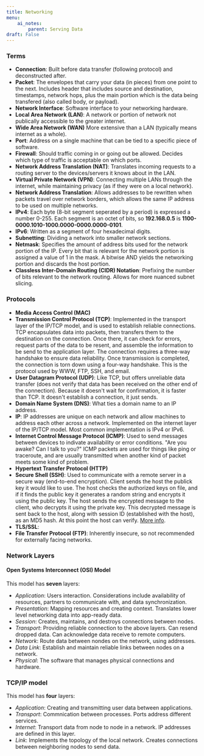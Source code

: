 ```yaml
---
title: Networking
menu: 
    ai_notes:
        parent: Serving Data
draft: False
---
```

### Terms

* **Connection**: Built before data transfer (following protocol) and deconstructed after.
* **Packet**: The envelopes that carry your data (in pieces) from one point to the next. Includes 
header that includes source and destination, timestamps, network hops, plus the main portion which
is the data being transfered (also called body, or payload). 
* **Network Interface**: Software interface to your networking hardware. 
* **Local Area Network (LAN)**: A network or portion of network not publically accessible 
to the greater internet. 
* **Wide Area Network (WAN)** More extensive than a LAN (typically means internet as a whole). 
* **Port**: Address on a single machine that can be tied to a specific piece of software.
* **Firewall**: Should traffic coming in or going out be allowed. Decides which type of traffic
is acceptable on which ports. 
* **Network Address Translation (NAT)**: Translates incoming requests to a routing server
to the devices/servers it knows about in the LAN.
* **Virtual Private Network (VPN)**: Connecting multiple LANs through the internet, while
maintaining privacy (as if they were on a local network).
* **Network Address Translation**: Allows addresses to be rewritten when packets 
travel over network borders, which allows the same IP address to be used on multiple networks.
* **IPv4**: Each byte (8-bit segment seperated by a period) is expressed a number 0-255.
Each segment is an octet of bits, so **192.168.0.5** is **1100-0000.1010-1000.0000-0000.0000-0101**.
* **IPv6**: Written as a segment of four hexadecimal digits.
* **Subnetting**: Dividing a network into smaller network sections.
* **Netmask**: Specifies the amount of address bits used for the network portion of the IP. Every
bit that is relevant for the network portion is assigned a value of 1 in the mask. A bitwise
AND yields the networking portion and discards the host portion.
* **Classless Inter-Domain Routing (CIDR) Notation**: Prefixing the number of bits relevant
to the network routing. Allows for more nuanced subnet slicing.

### Protocols
* **Media Access Control (MAC)**
* **Transmission Control Protocol (TCP)**: Implemented in the transport layer of the
IP/TCP model, and is used to establish reliable connections. TCP encapsulates data 
into packets, then transfers them to the destination on the connection. Once there,
it can check for errors, request parts of the data to be resent, and assemble the 
information to be send to the application layer. The connection requires a three-way
handshake to ensure data reliability. Once transmission is completed, the connection 
is torn down using a four-way handshake. This is the protocol used by WWW, FTP, SSH,
and email.
* **User Datagram Protocol (UDP)**: Like TCP, but offers unreliable data transfer (does
not verify that data has been received on the other end of the connection). Because
it doesn't wait for confirmation, it is faster than TCP. It doesn't establish a connection,
it just sends.
* **Domain Name System (DNS)**: What ties a domain name to an IP address.
* **IP**: IP addresses are unique on each network and allow machines to address each
other across a network. Implemented on the internet layer of the IP/TCP model. Most
common implementation is IPv4 or IPv6. 
* **Internet Control Message Protocol (ICMP)**: Used to send messages between devices
to indivate availability or error conditions. "Are you awake? Can I talk to you?" 
ICMP packets are used for things like ping or traceroute, and are usually transmitted 
when another kind of packet meets some kind of problem.
* **Hypertext Transfer Protocol (HTTP)**
* **Secure Shell (SSH)**: Used to communicate with a remote server in a secure way
(end-to-end encryption). Client sends the host the publick key it would like to use. 
The host checks the authorized keys on file, and if it finds the public key it generates
a random string and encrypts it using the public key. The host sends the encrypted message 
to the client, who decrypts it using the private key. This decrypted message is sent back to the host,
along with session ID (established with the host), as an MD5 hash. At this point the host can verify.
[More info](https://www.digitalocean.com/community/tutorials/ssh-essentials-working-with-ssh-servers-clients-and-keys).
* **TLS/SSL**:
* **File Transfer Protocol (FTP)**: Inherently insecure, so not recommended for externally
facing networks.

### Network Layers

#### Open Systems Interconnect (OSI) Model

This model has **seven** layers:

* *Application*: Users interaction. Considerations include availability of resources,
partners to communicate with, and data synchronization.
* *Presentation*: Mapping resources and creating context. Translates lower level networking 
data into app-ready data.
* *Session*: Creates, maintains, and destroys connections between nodes.
* *Transport*: Providing reliable connection to the above layers. Can resend dropped data.
Can acknowledge data receive to remote computers.
* *Network*: Route data between nondes on the network, using addresses. 
* *Data Link*: Establish and maintain reliable links between nodes on a network.
* *Physical*: The software that manages physical connections and hardware.

### TCP/IP model

This model has **four** layers:

* *Application*: Creating and transmitting user data between applications. 
* *Transport*: Commnication between processes. Ports address different services.
* *Internet*: Transport data from node to node in a network. IP addresses are defined
in this layer. 
* *Link*: Implements the topology of the local network. Creates connections between 
neighboring nodes to send data.

